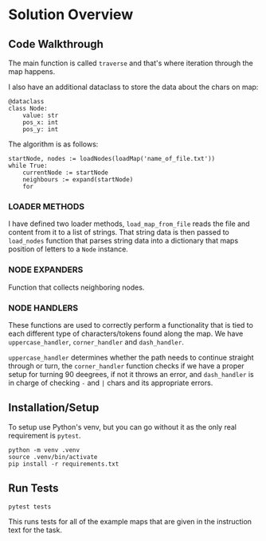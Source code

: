 # Solution Overview

## Code Walkthrough

The main function is called `traverse` and that's where iteration through the map happens.

I also have an additional dataclass to store the data about the chars on map:

```
@dataclass
class Node:
    value: str
    pos_x: int
    pos_y: int
```

The algorithm is as follows:

```
startNode, nodes := loadNodes(loadMap('name_of_file.txt'))
while True:
    currentNode := startNode
    neighbours := expand(startNode)
    for
```

### LOADER METHODS

I have defined two loader methods, `load_map_from_file` reads the file and content from it to a list of strings. That string data is then passed to `load_nodes` function that parses string data into a dictionary that maps position of letters to a `Node` instance. 


### NODE EXPANDERS

Function that collects neighboring nodes.

### NODE HANDLERS

These functions are used to correctly perform a functionality that is tied to each different type of characters/tokens found along the map. We have `uppercase_handler`, `corner_handler` and `dash_handler`. 

`uppercase_handler` determines whether the path needs to continue straight through or turn, the `corner_handler` function checks if we have a proper setup for turning 90 deegrees, if not it throws an error, and `dash_handler` is in charge of checking `-` and `|` chars and its appropriate errors.



## Installation/Setup

To setup use Python's venv, but you can go without it as the only real requirement is `pytest`.

```
python -m venv .venv
source .venv/bin/activate
pip install -r requirements.txt 
```

## Run Tests

`pytest tests`

This runs tests for all of the example maps that are given in the instruction text for the task.

